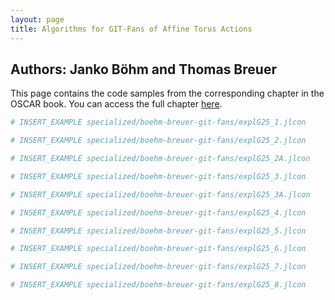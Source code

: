 ```yaml
---
layout: page
title: Algorithms for GIT-Fans of Affine Torus Actions
---
```


## Authors: Janko Böhm and Thomas Breuer

This page contains the code samples from the corresponding chapter in the OSCAR book. You can access the full chapter [here](https://link.springer.com/chapter/10.1007/978-3-031-62127-7_8).


```julia
# INSERT_EXAMPLE specialized/boehm-breuer-git-fans/explG25_1.jlcon
```

```julia
# INSERT_EXAMPLE specialized/boehm-breuer-git-fans/explG25_2.jlcon
```

```julia
# INSERT_EXAMPLE specialized/boehm-breuer-git-fans/explG25_2A.jlcon
```

```julia
# INSERT_EXAMPLE specialized/boehm-breuer-git-fans/explG25_3.jlcon
```

```julia
# INSERT_EXAMPLE specialized/boehm-breuer-git-fans/explG25_3A.jlcon
```

```julia
# INSERT_EXAMPLE specialized/boehm-breuer-git-fans/explG25_4.jlcon
```

```julia
# INSERT_EXAMPLE specialized/boehm-breuer-git-fans/explG25_5.jlcon
```

```julia
# INSERT_EXAMPLE specialized/boehm-breuer-git-fans/explG25_6.jlcon
```

```julia
# INSERT_EXAMPLE specialized/boehm-breuer-git-fans/explG25_7.jlcon
```

```julia
# INSERT_EXAMPLE specialized/boehm-breuer-git-fans/explG25_8.jlcon
```
